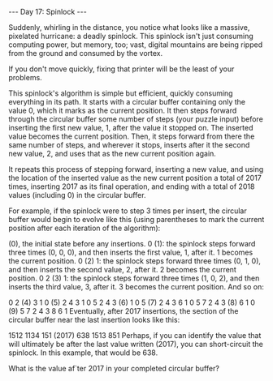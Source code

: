 --- Day 17: Spinlock ---

Suddenly, whirling in the distance, you notice what looks like a massive, pixelated hurricane: a deadly spinlock. This spinlock isn't just consuming computing power, but memory, too; vast, digital mountains are being ripped from the ground and consumed by the vortex.

If you don't move quickly, fixing that printer will be the least of your problems.

This spinlock's algorithm is simple but efficient, quickly consuming everything in its path. It starts with a circular buffer containing only the value 0, which it marks as the current position. It then steps forward through the circular buffer some number of steps (your puzzle input) before inserting the first new value, 1, after the value it stopped on. The inserted value becomes the current position. Then, it steps forward from there the same number of steps, and wherever it stops, inserts after it the second new value, 2, and uses that as the new current position again.

It repeats this process of stepping forward, inserting a new value, and using the location of the inserted value as the new current position a total of 2017 times, inserting 2017 as its final operation, and ending with a total of 2018 values (including 0) in the circular buffer.

For example, if the spinlock were to step 3 times per insert, the circular buffer would begin to evolve like this (using parentheses to mark the current position after each iteration of the algorithm):

(0), the initial state before any insertions.
0 (1): the spinlock steps forward three times (0, 0, 0), and then inserts the first value, 1, after it. 1 becomes the current position.
0 (2) 1: the spinlock steps forward three times (0, 1, 0), and then inserts the second value, 2, after it. 2 becomes the current position.
0  2 (3) 1: the spinlock steps forward three times (1, 0, 2), and then inserts the third value, 3, after it. 3 becomes the current position.
And so on:

0  2 (4) 3  1
0 (5) 2  4  3  1
0  5  2  4  3 (6) 1
0  5 (7) 2  4  3  6  1
0  5  7  2  4  3 (8) 6  1
0 (9) 5  7  2  4  3  8  6  1
Eventually, after 2017 insertions, the section of the circular buffer near the last insertion looks like this:

1512  1134  151 (2017) 638  1513  851
Perhaps, if you can identify the value that will ultimately be after the last value written (2017), you can short-circuit the spinlock. In this example, that would be 638.

What is the value af`ter 2017 in your completed circular buffer?
